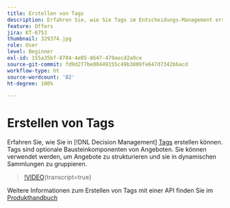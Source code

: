 ```yaml
---
title: Erstellen von Tags
description: Erfahren Sie, wie Sie Tags im Entscheidungs-Management erstellen. Tags sind optionale Bausteinkomponenten von Angeboten.
feature: Offers
jira: KT-6753
thumbnail: 329374.jpg
role: User
level: Beginner
exl-id: 155a35bf-8704-4e85-8647-479aecd2a9ce
source-git-commit: fd9d277be00449155c49b3809fe647d7342b6acd
workflow-type: ht
source-wordcount: '82'
ht-degree: 100%

---
```


# Erstellen von Tags

Erfahren Sie, wie Sie in [!DNL Decision Management] [Tags](https://experienceleague.adobe.com/docs/journey-optimizer/using/offer-decisioniong/create-components/creating-tags.html?lang=de) erstellen können. Tags sind optionale Bausteinkomponenten von Angeboten. Sie können verwendet werden, um Angebote zu strukturieren und sie in dynamischen Sammlungen zu gruppieren.

>[!VIDEO](https://video.tv.adobe.com/v/329374?quality=12&learn=on){transcript=true}

Weitere Informationen zum Erstellen von Tags mit einer API finden Sie im [Produkthandbuch](https://experienceleague.adobe.com/docs/journey-optimizer/using/offer-decisioniong/api-reference/offers-api/tags/create.html?lang=de)
